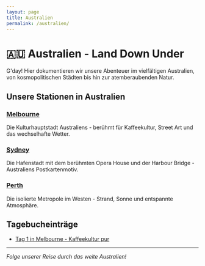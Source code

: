 ```yaml
---
layout: page
title: Australien
permalink: /australien/
---
```


# 🇦🇺 Australien - Land Down Under

G'day! Hier dokumentieren wir unsere Abenteuer im vielfältigen Australien, von kosmopolitischen Städten bis hin zur atemberaubenden Natur.

## Unsere Stationen in Australien

### [Melbourne](melbourne/)

Die Kulturhauptstadt Australiens - berühmt für Kaffeekultur, Street Art und das wechselhafte Wetter.

### [Sydney](sydney/)

Die Hafenstadt mit dem berühmten Opera House und der Harbour Bridge - Australiens Postkartenmotiv.

### [Perth](perth/)

Die isolierte Metropole im Westen - Strand, Sonne und entspannte Atmosphäre.

## Tagebucheinträge

- [Tag 1 in Melbourne - Kaffeekultur pur](melbourne/tag-1)

---

_Folge unserer Reise durch das weite Australien!_


